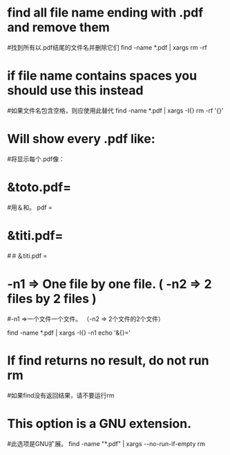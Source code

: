 # find all file name ending with .pdf and remove them
#找到所有以.pdf结尾的文件名并删除它们
find -name *.pdf | xargs rm -rf

# if file name contains spaces you should use this instead
#如果文件名包含空格，则应使用此替代
find -name *.pdf | xargs -I{} rm -rf '{}'

# Will show every .pdf like:
#将显示每个.pdf像：
#	&toto.pdf=
#用＆和。 pdf =
#	&titi.pdf=
#＃＆titi.pdf =
# -n1 => One file by one file. ( -n2 => 2 files by 2 files )
#-n1 =>一个文件一个文件。 （-n2 => 2个文件的2个文件）

find -name *.pdf | xargs -I{} -n1 echo '&{}='

# If find returns no result, do not run rm
#如果find没有返回结果，请不要运行rm
# This option is a GNU extension.
#此选项是GNU扩展。
find -name "*.pdf" | xargs --no-run-if-empty rm
